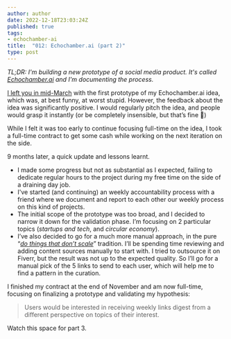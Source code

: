 ```yaml
---
author: author
date: 2022-12-18T23:03:24Z
published: true
tags:
- echochamber-ai
title:  "012: Echochamber.ai (part 2)"
type: post
---
```


_TL;DR: I'm building a new prototype of a social media product. It's called _[_Echochamber.ai_](https://echochamber.ai/)_ and I'm documenting the process._

[I left you in mid-March](http://localhost:1313/2022/04/15/011-echochamber.ai-part-1/) with the first prototype of my Echochamber.ai idea, which was, at best funny, at worst stupid. However, the feedback about the idea was significantly positive. I would regularly pitch the idea, and people would grasp it instantly (or be completely insensible, but that’s fine 🙂)

While I felt it was too early to continue focusing full-time on the idea, I took a full-time contract to get some cash while working on the next iteration on the side.

9 months later, a quick update and lessons learnt.

* I made some progress but not as substantial as I expected, failing to dedicate regular hours to the project during my free time on the side of a draining day job.
* I've started (and continuing) an weekly accountability process with a friend where we document and report to each other our weekly process on this kind of projects.
* The initial scope of the prototype was too broad, and I decided to narrow it down for the validation phase. I’m focusing on 2 particular topics (_startups and tech_, and _circular economy_).
* I’ve also decided to go for a much more manual approach, in the pure “[_do things that don’t scale_](http://paulgraham.com/ds.html)” tradition. 
I’ll be spending time reviewing and adding content sources manually to start with. I tried to outsource it on Fiverr, but the result was not up to the expected quality. So I’ll go for a manual pick of the 5 links to send to each user, which will help me to find a pattern in the curation.


I finished my contract at the end of November and am now full-time, focusing on finalizing a prototype and validating my hypothesis:
> Users would be interested in receiving weekly links digest from a different perspective on topics of their interest.

Watch this space for part 3.
